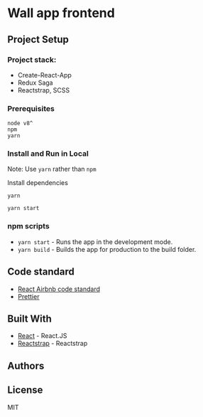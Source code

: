 # Wall app frontend

## Project Setup

### Project stack:

- Create-React-App
- Redux Saga
- Reactstrap, SCSS

### Prerequisites

```
node v8^
npm
yarn
```

### Install and Run in Local

Note: Use `yarn` rather than `npm`

Install dependencies

```
yarn
```

```
yarn start
```

### npm scripts

- `yarn start` - Runs the app in the development mode.
- `yarn build` - Builds the app for production to the build folder.


## Code standard

- [React Airbnb code standard](https://github.com/airbnb/javascript/tree/master/react)
- [Prettier](https://prettier.io/)


## Built With

- [React](https://reactjs.org) - React.JS
- [Reactstrap](https://reactstrap.github.io/) - Reactstrap


## Authors


## License

MIT
